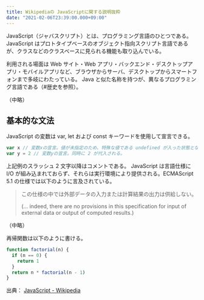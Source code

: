 ```yaml
---
title: Wikipediaの JavaScriptに関する説明抜粋
date: "2021-02-06T23:39:00.000+09:00"
---
```


JavaScript（ジャバスクリプト）とは、プログラミング言語のひとつである。JavaScript はプロトタイプベースのオブジェクト指向スクリプト言語であるが、クラスなどのクラスベースに見られる機能も取り込んでいる。

利用される場面は Web サイト・Web アプリ・バックエンド・デスクトップアプリ・モバイルアプリなど、ブラウザからサーバ、デスクトップからスマートフォンまで多岐にわたっている。
Java と似た名称を持つが、異なるプログラミング言語である（#歴史を参照）。

（中略）

## 基本的な文法

JavaScript の変数は var, let および const キーワードを使用して宣言できる。

```javascript
var x // 変数xの宣言。値が未指定のため、特殊な値である undefined が入った状態となる。
var y = 2 // 変数yの宣言。同時に 2 が代入される。
```

上記例のスラッシュ 2 文字以降はコメントである。
JavaScript は言語仕様に I/O が組み込まれておらず、それらは実行環境により提供される。ECMAScript 5.1 の仕様では以下のように言及されている。

> この仕様の中では外部データの入力または計算結果の出力は供給しない。
>
> (… indeed, there are no provisions in this specification for input of external data or output of computed results.)

（中略）

再帰関数は以下のように書ける。

```javascript
function factorial(n) {
  if (n == 0) {
    return 1
  }
  return n * factorial(n - 1)
}
```

出典： [JavaScript - Wikipedia](https://ja.wikipedia.org/wiki/JavaScript)
